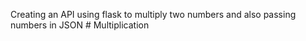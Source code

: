Creating an API using flask to multiply two numbers and also passing numbers in JSON # Multiplication

